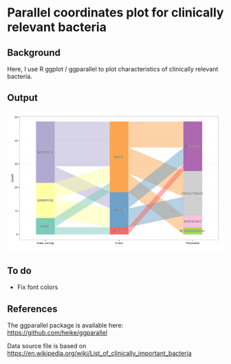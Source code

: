 # Parallel coordinates plot for clinically relevant bacteria

## Background
Here, I use R ggplot / ggparallel to plot characteristics of clinically relevant bacteria.

## Output

![bacteria-plot](Rplot.png "bacteria-plot")

## To do

* Fix font colors

## References

The ggparallel package is available here: https://github.com/heike/ggparallel

Data source file is based on https://en.wikipedia.org/wiki/List_of_clinically_important_bacteria
